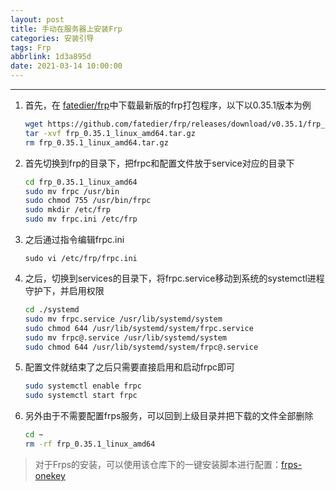 ```yaml
---
layout: post
title: 手动在服务器上安装Frp
categories: 安装引导
tags: Frp
abbrlink: 1d3a895d
date: 2021-03-14 10:00:00
---
```


---

1. 首先，在 [fatedier/frp](https://github.com/fatedier/frp/releases/)中下载最新版的frp打包程序，以下以0.35.1版本为例

   ```sh
   wget https://github.com/fatedier/frp/releases/download/v0.35.1/frp_0.35.1_linux_amd64.tar.gz
   tar -xvf frp_0.35.1_linux_amd64.tar.gz
   rm frp_0.35.1_linux_amd64.tar.gz
   ```

2. 首先切换到frp的目录下，把frpc和配置文件放于service对应的目录下

   ```sh
   cd frp_0.35.1_linux_amd64
   sudo mv frpc /usr/bin
   sudo chmod 755 /usr/bin/frpc 
   sudo mkdir /etc/frp
   sudo mv frpc.ini /etc/frp 
   ```

3. 之后通过指令编辑frpc.ini

   `sudo vi /etc/frp/frpc.ini`

4. 之后，切换到services的目录下，将frpc.service移动到系统的systemctl进程守护下，并启用权限

   ```sh
   cd ./systemd
   sudo mv frpc.service /usr/lib/systemd/system
   sudo chmod 644 /usr/lib/systemd/system/frpc.service
   sudo mv frpc@.service /usr/lib/systemd/system
   sudo chmod 644 /usr/lib/systemd/system/frpc@.service
   ```

5. 配置文件就结束了之后只需要直接启用和启动frpc即可

   ```sh
   sudo systemctl enable frpc
   sudo systemctl start frpc
   ```

6. 另外由于不需要配置frps服务，可以回到上级目录并把下载的文件全部删除

   ```sh
   cd ~
   rm -rf frp_0.35.1_linux_amd64
   ```

> 对于Frps的安装，可以使用该仓库下的一键安装脚本进行配置：[frps-onekey](https://github.com/MvsCode/frps-onekey)
